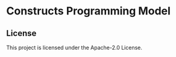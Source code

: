 # Constructs Programming Model



## License

This project is licensed under the Apache-2.0 License.

